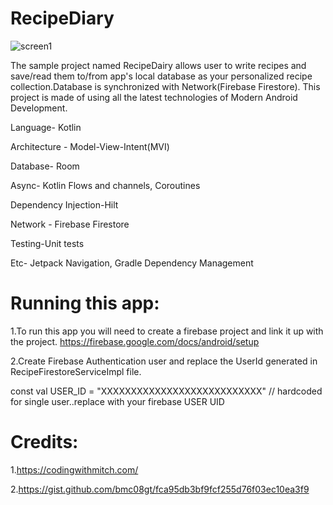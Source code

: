 # RecipeDiary
![screen1](https://user-images.githubusercontent.com/26456376/129476174-4555457b-1782-4545-809f-b3f728572ee0.png)

The sample project named RecipeDairy allows user to write recipes and save/read them to/from app's local database as your personalized recipe collection.Database is synchronized with Network(Firebase Firestore).
This project is made of using all the latest technologies of Modern Android Development.

​Language- Kotlin

​Architecture - Model-View-Intent(MVI)

​Database- Room

​Async- Kotlin Flows and channels, Coroutines

​Dependency Injection-Hilt

​Network - Firebase Firestore

​Testing-Unit tests

​Etc- Jetpack Navigation, Gradle Dependency Management

# Running this app:
1.To run this app you will need to create a firebase project and link it up with the project.
https://firebase.google.com/docs/android/setup

2.Create Firebase Authentication user and replace the UserId generated in RecipeFirestoreServiceImpl file.

 const val USER_ID =
            "XXXXXXXXXXXXXXXXXXXXXXXXXXX" // hardcoded for single user..replace with your firebase USER UID
 
 
 # Credits:
 1.https://codingwithmitch.com/
 
 2.https://gist.github.com/bmc08gt/fca95db3bf9fcf255d76f03ec10ea3f9
            
